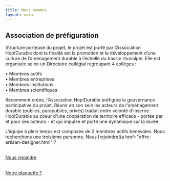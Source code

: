 ```yaml
---
title: Nous sommes
layout: main
---
```


## Association de préfiguration  

Structure porteuse du projet, le projet est porté par l’Association Hop!Durable dont la finalité est la promotion et le développement d’une culture de l’aménagement durable à l’échelle du bassin rhonalpin. Elle est organisée selon un Directoire collégial regroupant 4 collèges :

• Membres actifs  
• Membres entreprises  
• Membres institutions  
• Membres scientifiques  

Récemment créée, l’Association Hop!Durable préfigure la gouvernance participative du projet. Réunir en son sein les acteurs de l'aménagement durable (publics, parapublics, privés) traduit notre volonté d'inscrire Hop!Durable au coeur d'une coopération de territoire efficace - portée par et pour ses acteurs - et qui impulse et porte une dynamique sur la durée.  

L’équipe à plein temps est composée de 2 membres actifs bénévoles.
Nous recherchons une troisième personne. Nous [rejoindre](a href="offre-artisan-designer.html" ? 

<br>
  <a href="offre-artisan-designer.html" class="button">Nous rejoindre</a>

<br> 


<p class="center">
<br>
  <a href="assets/pdf/hop_amenagement_durable_web_7.pdf" class="button">Notre plaquette ?</a>
</p>

